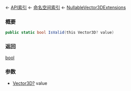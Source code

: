 ← [API索引](Api-Index) ← [命名空间索引](Namespace-Index) ← [NullableVector3DExtensions](VRageMath.NullableVector3DExtensions)

### 概要

```csharp
public static bool IsValid(this Vector3D? value)
```

### 返回

[bool](https://docs.microsoft.com/en-us/dotnet/api/System.Boolean?view=netframework-4.6)

### 参数

* [Vector3D?](https://docs.microsoft.com/en-us/dotnet/api/System.Nullable-1?view=netframework-4.6) value
